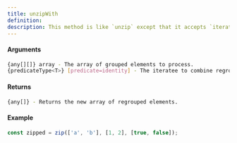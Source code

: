 ```yaml
---
title: unzipWith
definition: 
description: This method is like `unzip` except that it accepts `iteratee` to specify how regrouped values should be combined.
---
```



#### Arguments


```bash
{any[][]} array - The array of grouped elements to process.
{predicateType<T>} [predicate=identity] - The iteratee to combine regrouped values.
```


#### Returns


```bash
{any[]} - Returns the new array of regrouped elements.
```


#### Example


```ts
const zipped = zip(['a', 'b'], [1, 2], [true, false]);
```
